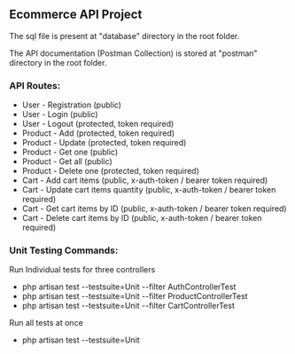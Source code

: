 ## Ecommerce API Project

The sql file is present at "database" directory in the root folder.

The API documentation (Postman Collection) is stored at "postman" directory in the root folder.

### API Routes:

- User - Registration (public)
- User - Login (public)
- User - Logout (protected, token required)
- Product - Add (protected, token required)
- Product - Update (protected, token required)
- Product - Get one (public)
- Product - Get all (public)
- Product - Delete one (protected, token required)
- Cart - Add cart items (public, x-auth-token / bearer token required)
- Cart - Update cart items quantity (public, x-auth-token / bearer token required)
- Cart - Get cart items by ID (public, x-auth-token / bearer token required)
- Cart - Delete cart items by ID (public, x-auth-token / bearer token required)

### Unit Testing Commands:

Run Individual tests for three controllers
- php artisan test --testsuite=Unit --filter AuthControllerTest
- php artisan test --testsuite=Unit --filter ProductControllerTest
- php artisan test --testsuite=Unit --filter CartControllerTest

Run all tests at once
- php artisan test --testsuite=Unit
